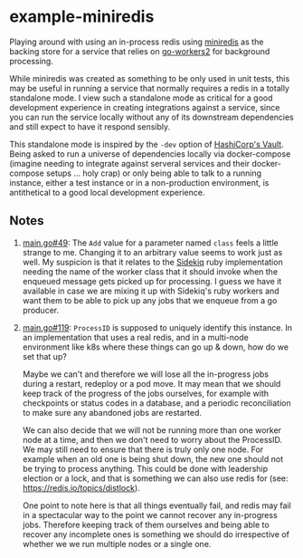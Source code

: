 # example-miniredis

Playing around with using an in-process redis using [miniredis](https://github.com/alicebob/miniredis) as the backing store for a service that relies on [go-workers2](https://github.com/digitalocean/go-workers2) for background processing.

While miniredis was created as something to be only used in unit tests, this may be useful in running a service that normally requires a redis in a totally standalone mode. I view such a standalone mode as critical for a good development experience in creating integrations against a service, since you can run the service locally without any of its downstream dependencies and still expect to have it respond sensibly.

This standalone mode is inspired by the `-dev` option of [HashiCorp's Vault](https://www.vaultproject.io/docs/commands/server.html#dev-options). Being asked to run a universe of dependencies locally via docker-compose (imagine needing to integrate against serveral services and their docker-compose setups ... holy crap) or only being able to talk to a running instance, either a test instance or in a non-production environment, is antithetical to a good local development experience.

## Notes

1. [main.go#49](https://github.com/tomcz/example-miniredis/blob/master/cmd/example/main.go#L49): The `Add` value for a parameter named `class` feels a little strange to me. Changing it to an arbitrary value seems to work just as well. My suspicion is that it relates to the [Sidekiq](https://github.com/mperham/sidekiq/wiki/The-Basics#client) ruby implementation needing the name of the worker class that it should invoke when the enqueued message gets picked up for processing. I guess we have it available in case we are mixing it up with Sidekiq's ruby workers and want them to be able to pick up any jobs that we enqueue from a go producer.

2. [main.go#119](https://github.com/tomcz/example-miniredis/blob/master/cmd/example/main.go#L119): `ProcessID` is supposed to uniquely identify this instance. In an implementation that uses a real redis, and in a multi-node environment like k8s where these things can go up & down, how do we set that up?

    Maybe we can't and therefore we will lose all the in-progress jobs during a restart, redeploy or a pod move. It may mean that we should keep track of the progress of the jobs ourselves, for example with checkpoints or status codes in a database, and a periodic reconciliation to make sure any abandoned jobs are restarted.

    We can also decide that we will not be running more than one worker node at a time, and then we don't need to worry about the ProcessID. We may still need to ensure that there is truly only one node. For example when an old one is being shut down, the new one should not be trying to process anything. This could be done with leadership election or a lock, and that is something we can also use redis for (see: https://redis.io/topics/distlock).

    One point to note here is that all things eventually fail, and redis may fail in a spectacular way to the point we cannot recover any in-progress jobs. Therefore keeping track of them ourselves and being able to recover any incomplete ones is something we should do irrespective of whether we we run multiple nodes or a single one.
